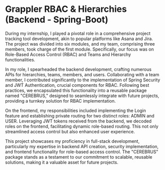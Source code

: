 # Grappler RBAC & Hierarchies (Backend - Spring-Boot)
During my internship, I played a pivotal role in a comprehensive project tracking tool development, akin to popular platforms like Asana and Jira. The project was divided into six modules, and my team, comprising three members, took charge of the first module. Specifically, our focus was on Role-Based Access Control (RBAC) and Teams and Hierarchy functionalities.

In my role, I spearheaded the backend development, crafting numerous APIs for hierarchies, teams, members, and users. Collaborating with a team member, I contributed significantly to the implementation of Spring Security and JWT Authentication, crucial components for RBAC. Following best practices, we encapsulated this functionality into a reusable package named "CEREBRUS," designed to seamlessly integrate with future projects, providing a turnkey solution for RBAC implementation.

On the frontend, my responsibilities included implementing the Login feature and establishing private routing for two distinct roles: ADMIN and USER. Leveraging JWT tokens received from the backend, we decoded roles on the frontend, facilitating dynamic role-based routing. This not only streamlined access control but also enhanced user experience.

This project showcases my proficiency in full-stack development, particularly my expertise in backend API creation, security implementation, and frontend functionality for role-based access control. The "CEREBRUS" package stands as a testament to our commitment to scalable, reusable solutions, making it a valuable asset for future projects.

